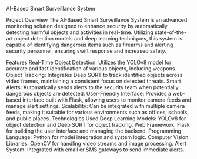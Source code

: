 AI-Based Smart Surveillance System

Project Overview
The AI-Based Smart Surveillance System is an advanced monitoring solution designed to enhance security by automatically detecting harmful objects and activities in real-time. Utilizing state-of-the-art object detection models and deep learning techniques, this system is capable of identifying dangerous items such as firearms and alerting security personnel, ensuring swift response and increased safety.

Features
Real-Time Object Detection: Utilizes the YOLOv8 model for accurate and fast identification of various objects, including weapons.
Object Tracking: Integrates Deep SORT to track identified objects across video frames, maintaining a consistent focus on detected threats.
Smart Alerts: Automatically sends alerts to the security team when potentially dangerous objects are detected.
User-Friendly Interface: Provides a web-based interface built with Flask, allowing users to monitor camera feeds and manage alert settings.
Scalability: Can be integrated with multiple camera feeds, making it suitable for various environments such as offices, schools, and public places.
Technologies Used
Deep Learning Models: YOLOv8 for object detection and Deep SORT for object tracking.
Web Framework: Flask for building the user interface and managing the backend.
Programming Language: Python for model integration and system logic.
Computer Vision Libraries: OpenCV for handling video streams and image processing.
Alert System: Integrated with email or SMS gateways to send immediate alerts.
